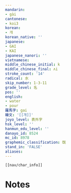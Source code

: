 ```yaml
---
mandarin:
- gài
cantonese:
- koi3
korean:
- 개
korean_native: ''
japanese:
- GAI
- KAI
japanese_nanori: ''
vietnamese:
middle_chinese_initial: k
middle_chinese_final: ʌi
stroke_count: '14'
radical: 水
skip_number: 1-3-11
grade_level: 名
pos: ''
english:
- water
- pour
羅馬字: gai
韓文: '[[개]]'
joyo_level: 表外字
hsk_level: ''
hanmun_edu_level: ''
danayo_id: 8524
mc_id: 8978
graphemic_classification: 旣
stand_in: 'FALSE'
aliases:
---
```

```meta-bind-embed
[[nav/char_info]]
```

# Notes
